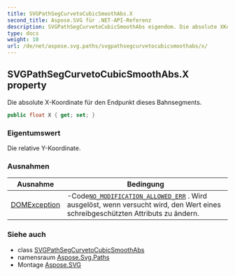 ```yaml
---
title: SVGPathSegCurvetoCubicSmoothAbs.X
second_title: Aspose.SVG für .NET-API-Referenz
description: SVGPathSegCurvetoCubicSmoothAbs eigendom. Die absolute XKoordinate für den Endpunkt dieses Bahnsegments.
type: docs
weight: 10
url: /de/net/aspose.svg.paths/svgpathsegcurvetocubicsmoothabs/x/
---
```

## SVGPathSegCurvetoCubicSmoothAbs.X property

Die absolute X-Koordinate für den Endpunkt dieses Bahnsegments.

```csharp
public float X { get; set; }
```

### Eigentumswert

Die relative Y-Koordinate.

### Ausnahmen

| Ausnahme | Bedingung |
| --- | --- |
| [DOMException](../../../aspose.svg.dom/domexception/) | -Code[`NO_MODIFICATION_ALLOWED_ERR`](../../../aspose.svg.dom/domexception/no_modification_allowed_err/) . Wird ausgelöst, wenn versucht wird, den Wert eines schreibgeschützten Attributs zu ändern. |

### Siehe auch

* class [SVGPathSegCurvetoCubicSmoothAbs](../)
* namensraum [Aspose.Svg.Paths](../../svgpathsegcurvetocubicsmoothabs/)
* Montage [Aspose.SVG](../../../)


